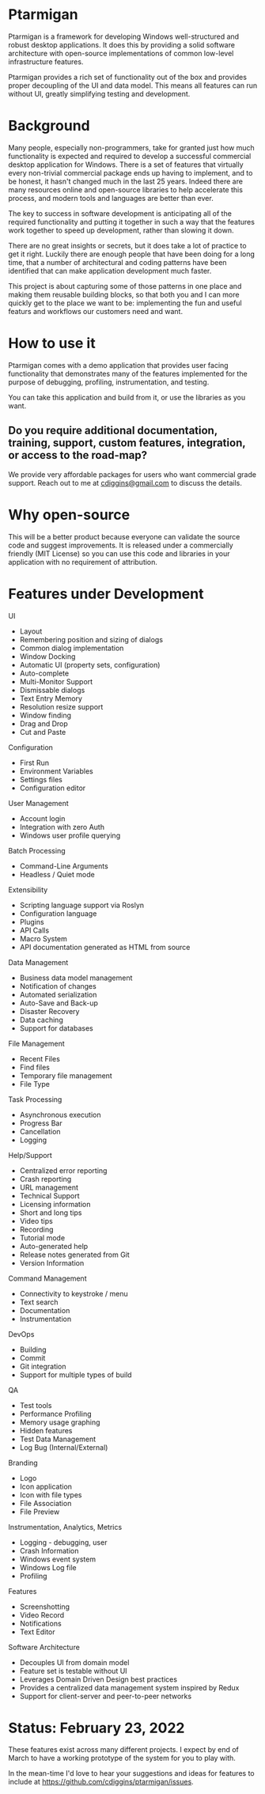 # Ptarmigan

Ptarmigan is a framework for developing Windows well-structured and robust desktop applications. It does 
this by providing a solid software architecture with open-source implementations of common 
low-level infrastructure features.

Ptarmigan provides a rich set of functionality out of the box and provides proper decoupling of 
the UI and data model. This means all features can run without UI, greatly simplifying testing and 
development. 

# Background

Many people, especially non-programmers, take for granted just how much functionality is expected and 
required to develop a successful commercial desktop application for Windows. There is a set of features 
that virtually every non-trivial commercial package ends up having to implement, and to be honest, 
it hasn't changed much in the last 25 years. Indeed there are many resources online and open-source 
libraries to help accelerate this process, and modern tools and languages are better than ever. 

The key to success in software development is anticipating all of the required functionality and putting 
it together in such a way that the features work together to speed up development, rather than slowing it down. 

There are no great insights or secrets, but it does take a lot of practice to get it right. Luckily there are 
enough people that have been doing for a long time, that a number of architectural and coding patterns 
have been identified that can make application development much faster. 

This project is about capturing some of those patterns in one place and making them reusable building 
blocks, so that both you and I can more quickly get to the place we want to be: implementing the fun and 
useful featurs and workflows our customers need and want. 

# How to use it

Ptarmigan comes with a demo application that provides user facing functionality that demonstrates many of the 
features implemented for the purpose of debugging, profiling, instrumentation, and testing. 

You can take this application and build from it, or use the libraries as you want. 

## Do you require additional documentation, training, support, custom features, integration, or access to the road-map? 

We provide very affordable packages for users who want commercial grade support. 
Reach out to me at cdiggins@gmail.com to discuss the details. 

# Why open-source

This will be a better product because everyone can validate the source code and suggest improvements. 
It is released under a commercially friendly (MIT License) so you can use this code and libraries in your 
application with no requirement of attribution. 

# Features under Development

UI
* Layout
* Remembering position and sizing of dialogs
* Common dialog implementation 
* Window Docking 
* Automatic UI (property sets, configuration)
* Auto-complete
* Multi-Monitor Support  
* Dismissable dialogs
* Text Entry Memory
* Resolution resize support
* Window finding 
* Drag and Drop
* Cut and Paste

Configuration
* First Run
* Environment Variables
* Settings files
* Configuration editor 

User Management
* Account login 
* Integration with zero Auth
* Windows user profile querying 

Batch Processing
* Command-Line Arguments
* Headless / Quiet mode 

Extensibility
* Scripting language support via Roslyn 
* Configuration language
* Plugins
* API Calls 
* Macro System
* API documentation generated as HTML from source

Data Management
* Business data model management
* Notification of changes 
* Automated serialization 
* Auto-Save and Back-up
* Disaster Recovery 
* Data caching
* Support for databases 

File Management
* Recent Files
* Find files 
* Temporary file management 
* File Type 

Task Processing 
* Asynchronous execution 
* Progress Bar
* Cancellation
* Logging 
  
Help/Support
* Centralized error reporting
* Crash reporting 
* URL management
* Technical Support
* Licensing information
* Short and long tips
* Video tips 
* Recording 
* Tutorial mode
* Auto-generated help 
* Release notes generated from Git
* Version Information

Command Management
* Connectivity to keystroke / menu
* Text search
* Documentation 
* Instrumentation 

DevOps
* Building
* Commit				
* Git integration
* Support for multiple types of build 
  
QA
* Test tools 
* Performance Profiling
* Memory usage graphing
* Hidden features
* Test Data Management
* Log Bug (Internal/External)

Branding
* Logo
* Icon application
* Icon with file types
* File Association
* File Preview

Instrumentation, Analytics, Metrics
* Logging - debugging, user 
* Crash Information
* Windows event system 
* Windows Log file
* Profiling
  
Features
* Screenshotting
* Video Record
* Notifications
* Text Editor

Software Architecture 
* Decouples UI from domain model
* Feature set is testable without UI
* Leverages Domain Driven Design best practices
* Provides a centralized data management system inspired by Redux
* Support for client-server and peer-to-peer networks 

# Status: February 23, 2022 

These features exist across many different projects. I expect by end of March to have a working prototype of the system for you to play with.

In the mean-time I'd love to hear your suggestions and ideas for features to include at https://github.com/cdiggins/ptarmigan/issues.

